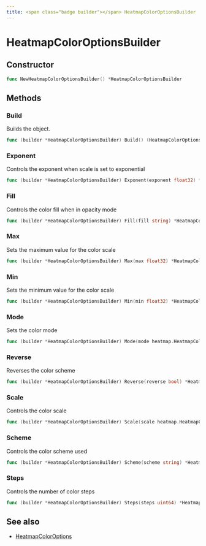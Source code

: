 ```yaml
---
title: <span class="badge builder"></span> HeatmapColorOptionsBuilder
---
```

# <span class="badge builder"></span> HeatmapColorOptionsBuilder

## Constructor

```go
func NewHeatmapColorOptionsBuilder() *HeatmapColorOptionsBuilder
```
## Methods

### <span class="badge object-method"></span> Build

Builds the object.

```go
func (builder *HeatmapColorOptionsBuilder) Build() (HeatmapColorOptions, error)
```

### <span class="badge object-method"></span> Exponent

Controls the exponent when scale is set to exponential

```go
func (builder *HeatmapColorOptionsBuilder) Exponent(exponent float32) *HeatmapColorOptionsBuilder
```

### <span class="badge object-method"></span> Fill

Controls the color fill when in opacity mode

```go
func (builder *HeatmapColorOptionsBuilder) Fill(fill string) *HeatmapColorOptionsBuilder
```

### <span class="badge object-method"></span> Max

Sets the maximum value for the color scale

```go
func (builder *HeatmapColorOptionsBuilder) Max(max float32) *HeatmapColorOptionsBuilder
```

### <span class="badge object-method"></span> Min

Sets the minimum value for the color scale

```go
func (builder *HeatmapColorOptionsBuilder) Min(min float32) *HeatmapColorOptionsBuilder
```

### <span class="badge object-method"></span> Mode

Sets the color mode

```go
func (builder *HeatmapColorOptionsBuilder) Mode(mode heatmap.HeatmapColorMode) *HeatmapColorOptionsBuilder
```

### <span class="badge object-method"></span> Reverse

Reverses the color scheme

```go
func (builder *HeatmapColorOptionsBuilder) Reverse(reverse bool) *HeatmapColorOptionsBuilder
```

### <span class="badge object-method"></span> Scale

Controls the color scale

```go
func (builder *HeatmapColorOptionsBuilder) Scale(scale heatmap.HeatmapColorScale) *HeatmapColorOptionsBuilder
```

### <span class="badge object-method"></span> Scheme

Controls the color scheme used

```go
func (builder *HeatmapColorOptionsBuilder) Scheme(scheme string) *HeatmapColorOptionsBuilder
```

### <span class="badge object-method"></span> Steps

Controls the number of color steps

```go
func (builder *HeatmapColorOptionsBuilder) Steps(steps uint64) *HeatmapColorOptionsBuilder
```

## See also

 * <span class="badge object-type-struct"></span> [HeatmapColorOptions](./object-HeatmapColorOptions.md)
